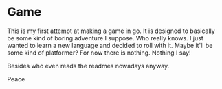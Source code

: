 # Game

This is my first attempt at making a game in go. It is designed to basically be some kind of boring adventure I suppose. Who really knows. I just wanted to learn a new language and decided to roll with it. Maybe it'll be some kind of platformer? For now there is nothing. Nothing I say!

Besides who even reads the readmes nowadays anyway.

Peace
